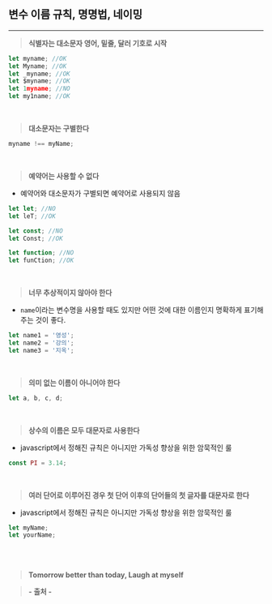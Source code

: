 ## 변수 이름 규칙, 명명법, 네이밍

---

> **식별자는 대소문자 영어, 밑줄, 달러 기호로 시작**

```javascript
let myname; //OK
let Myname; //OK
let _myname; //OK
let $myname; //OK
let 1myname; //NO
let my1name; //OK
```

<br>

> **대소문자는 구별한다**

```javascript
myname !== myName;
```

<br>

> **예약어는 사용할 수 없다**

- 예약어와 대소문자가 구별되면 예약어로 사용되지 않음

```javascript
let let; //NO
let leT; //OK

let const; //NO
let Const; //OK

let function; //NO
let funCtion; //OK
```

<br>

> **너무 추상적이지 않아야 한다**

- `name`이라는 변수명을 사용할 때도 있지만 어떤 것에 대한 이름인지 명확하게 표기해주는 것이 좋다.

```javascript
let name1 = '영성';
let name2 = '강의';
let name3 = '지옥';
```

<br>

> **의미 없는 이름이 아니어야 한다**

```javascript
let a, b, c, d;
```

<br>

> **상수의 이름은 모두 대문자로 사용한다**

- javascript에서 정해진 규칙은 아니지만 가독성 향상을 위한 암묵적인 룰

```javascript
const PI = 3.14;
```

<br>

> **여러 단어로 이루어진 경우 첫 단어 이후의 단어들의 첫 글자를 대문자로 한다**

- javascript에서 정해진 규칙은 아니지만 가독성 향상을 위한 암묵적인 룰

```javascript
let myName;
let yourName;
```

<br><br>

> **Tomorrow better than today, Laugh at myself**

> **- 출처 -**
